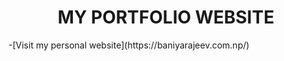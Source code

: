 <h1 align = "center" >MY PORTFOLIO WEBSITE</h1>
-[Visit my personal website](https://baniyarajeev.com.np/)